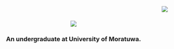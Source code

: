 <img align="right" src="https://visitor-badge.laobi.icu/badge?page_id=ReezmaCader.ReezmaCader"/>
<h1 align="center">
  <img src="https://readme-typing-svg.herokuapp.com/?font=Righteous&size=35&center=true&vCenter=true&width=500&height=70&duration=4000&lines=Hi+There!+I'm+Reezma+Cader!;">
</h1>

<h3 align="center"> An undergraduate at University of Moratuwa. </h3>
<br/>
